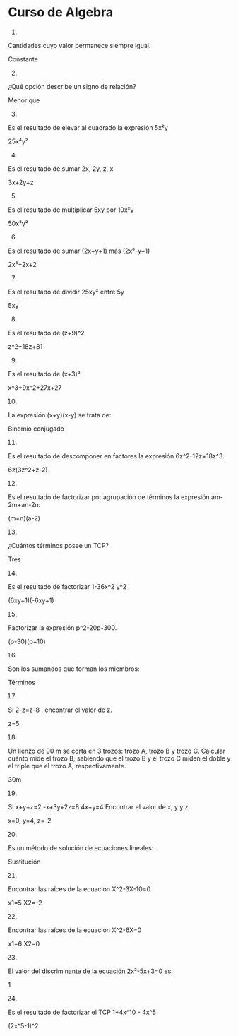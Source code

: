 # Curso de Algebra

1.
Cantidades cuyo valor permanece siempre igual.

Constante

2.
¿Qué opción describe un signo de relación?

Menor que

3.
Es el resultado de elevar al cuadrado la expresión 5x²y

25x⁴y²

4.
Es el resultado de sumar 2x, 2y, z, x

3x+2y+z

5.
Es el resultado de multiplicar 5xy por 10x²y

50x³y²

6.
Es el resultado de sumar (2x+y+1) más (2x⁶-y+1)

2x⁶+2x+2

7.
Es el resultado de dividir 25xy² entre 5y

5xy

8.
Es el resultado de (z+9)^2

z^2+18z+81

9.
Es el resultado de (x+3)³

x^3+9x^2+27x+27

10.
La expresión (x+y)(x-y) se trata de:

Binomio conjugado

11.
Es el resultado de descomponer en factores la expresión 6z^2-12z+18z^3.

6z(3z^2+z-2)

12.
Es el resultado de factorizar por agrupación de términos la expresión am-2m+an-2n:

(m+n)(a-2)

13.
¿Cuántos términos posee un TCP?

Tres

14.
Es el resultado de factorizar 1-36x^2 y^2

(6xy+1)(-6xy+1)

15.
Factorizar la expresión p^2-20p-300.

(p-30)(p+10)

16.
Son los sumandos que forman los miembros:

Términos

17.
Si 2-z=z-8 , encontrar el valor de z.

z=5

18.
Un lienzo de 90 m se corta en 3 trozos: trozo A, trozo B y trozo C. Calcular cuánto mide el trozo B; sabiendo que el trozo B y el trozo C miden el doble y el triple que el trozo A, respectivamente.

30m

19.
SI x+y+z=2
-x+3y+2z=8
4x+y=4 Encontrar el valor de x, y y z.

x=0, y=4, z=-2

20.
Es un método de solución de ecuaciones lineales:

Sustitución

21.
Encontrar las raíces de la ecuación X^2-3X-10=0

x1=5 X2=-2

22.
Encontrar las raíces de la ecuación X^2-6X=0

x1=6 X2=0

23.
El valor del discriminante de la ecuación 2x²-5x+3=0 es:

1

24.
Es el resultado de factorizar el TCP 1+4x^10 - 4x^5

(2x^5-1)^2